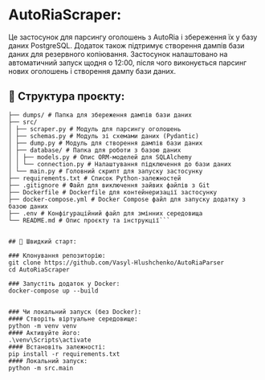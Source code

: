 # AutoRiaScraper:

Це застосунок для парсингу оголошень з AutoRia і збереження їх у базу даних PostgreSQL.
Додаток також підтримує створення дампів бази даних для резервного копіювання.
Застосунок налаштовано на автоматичний запуск щодня о 12:00, після чого виконується парсинг нових оголошень і створення дампу бази даних.

## 📂 Структура проєкту:

```AutoRiaScraper/
├── dumps/ # Папка для збереження дампів бази даних
├── src/
│ ├── scraper.py # Модуль для парсингу оголошень
│ ├── schemas.py # Модуль зі схемами даних (Pydantic)
│ ├── dump.py # Модуль для створення дампів бази даних
│ ├── database/ # Папка для роботи з базою даних
│ │ ├── models.py # Опис ORM-моделей для SQLAlchemy
│ │ └── connection.py # Налаштування підключення до бази даних
│ └── main.py # Головний скрипт для запуску застосунку
├── requirements.txt # Список Python-залежностей
├── .gitignore # Файл для виключення зайвих файлів з Git
├── Dockerfile # Dockerfile для контейнеризації застосунку
├── docker-compose.yml # Docker Compose файл для запуску додатку з базою даних
├── .env # Конфігураційний файл для змінних середовища
└── README.md # Опис проєкту та інструкції```


## 🚀 Швидкий старт:

### Клонування репозиторію:
git clone https://github.com/Vasyl-Hlushchenko/AutoRiaParser
cd AutoRiaScraper

### Запустіть додаток у Docker:
docker-compose up --build


### Чи локальний запуск (без Docker):
#### Створіть віртуальне середовище:
python -m venv venv
#### Активуйте його:
.\venv\Scripts\activate
#### Встановіть залежності:
pip install -r requirements.txt
#### Локальний запуск:
python -m src.main
